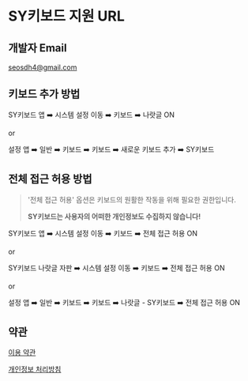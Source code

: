 # SY키보드 지원 URL

## 개발자 Email
seosdh4@gmail.com

## 키보드 추가 방법
SY키보드 앱 ➡️ 시스템 설정 이동 ➡️ 키보드 ➡️ 나랏글 ON

or

설정 앱 ➡️ 일반 ➡️ 키보드 ➡️ 키보드 ➡️ 새로운 키보드 추가 ➡️ SY키보드

## 전체 접근 허용 방법
> '전체 접근 허용' 옵션은 키보드의 원활한 작동을 위해 필요한 권한입니다.
> 
> **SY키보드는 사용자의 어떠한 개인정보도 수집하지 않습니다!**

SY키보드 앱 ➡️ 시스템 설정 이동 ➡️ 키보드 ➡️ 전체 접근 허용 ON

or

SY키보드 나랏글 자판 ➡️ 시스템 설정 이동 ➡️ 키보드 ➡️ 전체 접근 허용 ON

or

설정 앱 ➡️ 일반 ➡️ 키보드 ➡️ 키보드 ➡️ 나랏글 - SY키보드 ➡️ 전체 접근 허용 ON

## 약관
[이용 약관](https://snmac.notion.site/SY-4aa230aca6224cbbab231d2b382f46ba)

[개인정보 처리방침](https://snmac.notion.site/SY-55bfdf4aa40b412cbc17f14d5810d5c1)
